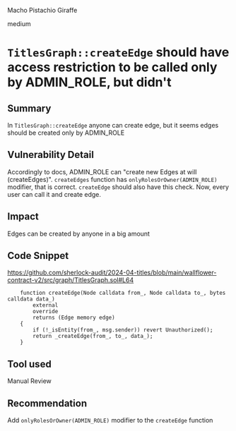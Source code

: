 Macho Pistachio Giraffe

medium

# `TitlesGraph::createEdge` should have access restriction to be called only by ADMIN_ROLE, but didn't

## Summary
In `TitlesGraph::createEdge` anyone can create edge, but it seems edges should be created only by ADMIN_ROLE

## Vulnerability Detail
Accordingly to docs, ADMIN_ROLE can "create new Edges at will (createEdges)". `createEdges` function has `onlyRolesOrOwner(ADMIN_ROLE)` modifier, that is correct. `createEdge` should also have this check. Now, every user can call it and create edge.

## Impact
Edges can be created by anyone in a big amount

## Code Snippet
https://github.com/sherlock-audit/2024-04-titles/blob/main/wallflower-contract-v2/src/graph/TitlesGraph.sol#L64
```solididty
    function createEdge(Node calldata from_, Node calldata to_, bytes calldata data_)
        external
        override
        returns (Edge memory edge)
    {
        if (!_isEntity(from_, msg.sender)) revert Unauthorized();
        return _createEdge(from_, to_, data_);
    }
```

## Tool used

Manual Review

## Recommendation
Add `onlyRolesOrOwner(ADMIN_ROLE)` modifier to the `createEdge` function

